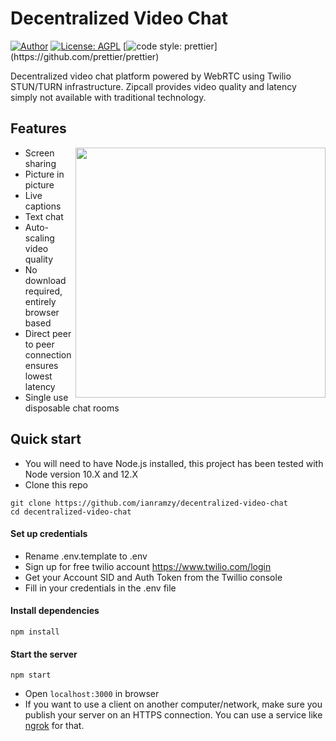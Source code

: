 # Decentralized Video Chat

[![Author](https://img.shields.io/badge/Author-ianramzy-brightgreen.svg)](https://ianramzy.com)
[![License: AGPL](https://img.shields.io/badge/License-AGPLv3-yellow.svg)](LICENSE)
[![code style: prettier](https://img.shields.io/badge/code_style-prettier-ff69b4.svg?)](https://github.com/prettier/prettier)

Decentralized video chat platform powered by WebRTC using Twilio STUN/TURN infrastructure.
Zipcall provides video quality and latency simply not available with traditional
technology.

## Features

<img align="right" width="400" height="auto" src="public/images/preview.gif">

- Screen sharing
- Picture in picture
- Live captions
- Text chat
- Auto-scaling video quality
- No download required, entirely browser based
- Direct peer to peer connection ensures lowest latency
- Single use disposable chat rooms

## Quick start

- You will need to have Node.js installed, this project has been tested with Node version 10.X and 12.X
- Clone this repo

```
git clone https://github.com/ianramzy/decentralized-video-chat
cd decentralized-video-chat
```

#### Set up credentials

- Rename .env.template to .env
- Sign up for free twilio account https://www.twilio.com/login
- Get your Account SID and Auth Token from the Twillio console
- Fill in your credentials in the .env file

#### Install dependencies

```
npm install
```

#### Start the server

```
npm start
```

- Open `localhost:3000` in browser
- If you want to use a client on another computer/network, make sure you publish your server on an HTTPS connection.
  You can use a service like [ngrok](https://ngrok.com/) for that.
